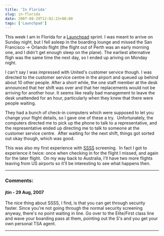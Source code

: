 ```yaml
---
title: 'In Florida'
slug: in-florida
date: 2007-08-29T12:02:23+08:00
tags: ['Launchpad']
---
```


This week I am in Florida for a [Launchpad](https://launchpad.net/)
sprint. I was meant to arrive on Sunday night, but I fell asleep in the
boarding lounge and missed the San Francisco → Orlando flight (the
flight out of Perth was an early morning one, and I didn\'t get enough
sleep on the plane). The earliest alternative fligh was the same time
the next day, so I ended up ariving on Monday night.

I can\'t say I was impressed with United\'s customer service though. I
was directed to the customer service centre in the airport and queued up
behind about 10 other people. After a short while, the one staff member
at the desk announced that her shift was over and that her replacements
would not be arriving for another hour. It seems like really bad
management to leave the desk unattended for an hour, particularly when
they knew that there were people waiting.

They had a bunch of check-in computers which were supposed to let you
change your flight details, so I gave one of these a try. 
Unfortunately, the computers directed me to pick up the phone to talk to
a representative, and the representative ended up directing me to talk
to someone at the customer service centre.  After waiting for the next
shift, things got sorted out okay though, which was good.

This was also my first experience with
[SSSS](http://en.wikipedia.org/wiki/Secondary_Security_Screening_Selection)
screening.  In fact I got to experience it twice: once when checking in
for the flight I missed, and again for the later flight.  On my way back
to Australia, I\'ll have two more flights leaving from US airports so
it\'ll be interesting to see what happens then.

---
### Comments:
#### jtin - <time datetime="2007-08-29 14:03:21">29 Aug, 2007</time>

The nice thing about SSSS, I find, is that you can get through security
faster. Since you\'re not going through the normal security screening
anyway, there\'s no point waiting in line. Go over to the Elite/First
class line and wave your boarding pass at them, pointing out the S\'s
and you get your own personal TSA agent.

---
